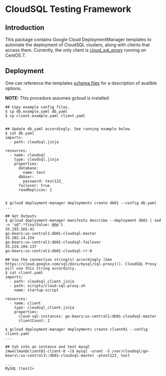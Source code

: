 # CloudSQL Testing Framework

## Introduction 

This package contains Google Cloud DeploymentManager templates to automate the deployment of CloudSQL clusters, along with clients that access them. Currently, the only client is [cloud_sql_proxy](https://cloud.google.com/sql/docs/mysql/sql-proxy) running on CentOS 7.

## Deployment

One can reference the templates [schema files](https://cloud.google.com/deployment-manager/docs/configuration/templates/using-schemas) for a description of availble options.

**NOTE:** This procedure assumes gcloud is installed

	## Copy example config files. 
	$ cp db.example.yaml db.yaml
	$ cp client.example.yaml client.yaml


	## Update db.yaml accordingly. See running example below
	$ cat db.yaml
	imports:
	  - path: cloudsql.jinja

	resources:
	  - name: cloudsql
	    type: cloudsql.jinja
	    properties:
	      database:
            name: test
	      dbUser: 
	        password: test123_
	      failover: true
	      readReplicas: 1


	$ gcloud deployment-manager deployments create db01 --config db.yaml
	... 
    
	## Get Outputs
	$ gcloud deployment-manager manifests describe --deployment db01 | sed -n 's@^.*finalValue: @@p'1 
	35.193.165.42
	go-bears:us-central1:db01-cloudsql-master
	35.202.14.154
	go-bears:us-central1:db01-cloudsql-failover
	35.224.104.137
	go-bears:us-central1:db01-cloudsql-rr-0

	## Use the connection string(s) accordingly (See https://cloud.google.com/sql/docs/mysql/sql-proxy](). CloudSQL Proxy will use this string accordinly. 
	$ cat client.yaml
	imports:
	  - path: cloudsql_client.jinja
	  - path: scripts/cloud-sql-proxy.sh
	    name: startup-script

	resources:
	  - name: client
	    type: cloudsql_client.jinja
	    properties:
	      cloud-sql-instances: go-bears:us-central1:db01-cloudsql-master
	      clientCount: 2

	$ gcloud deployment-manager deployments create client01 --config client.yaml
	... 

	## Ssh into an instance and test mysql 
	[mwallman@client01-client-0 ~]$ mysql -uroot -S /var/cloudsql/go-bears\:us-central1\:db01-cloudsql-master -ptest123_ test
	
	...
	MySQL [test]>
